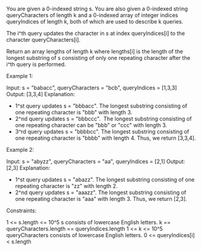 You are given a 0-indexed string s. You are also given a 0-indexed string
queryCharacters of length k and a 0-indexed array of integer indices
queryIndices of length k, both of which are used to describe k queries.

The i^th query updates the character in s at index queryIndices[i] to the
character queryCharacters[i].

Return an array lengths of length k where lengths[i] is the length of the
longest substring of s consisting of only one repeating character after the
i^th query is performed.


Example 1:


Input: s = "babacc", queryCharacters = "bcb", queryIndices = [1,3,3]
Output: [3,3,4]
Explanation: 
- 1^st query updates s = "bbbacc". The longest substring consisting of one
repeating character is "bbb" with length 3.
- 2^nd query updates s = "bbbccc". 
⁠ The longest substring consisting of one repeating character can be "bbb" or
"ccc" with length 3.
- 3^rd query updates s = "bbbbcc". The longest substring consisting of one
repeating character is "bbbb" with length 4.
Thus, we return [3,3,4].


Example 2:


Input: s = "abyzz", queryCharacters = "aa", queryIndices = [2,1]
Output: [2,3]
Explanation:
- 1^st query updates s = "abazz". The longest substring consisting of one
repeating character is "zz" with length 2.
- 2^nd query updates s = "aaazz". The longest substring consisting of one
repeating character is "aaa" with length 3.
Thus, we return [2,3].



Constraints:


1 <= s.length <= 10^5
s consists of lowercase English letters.
k == queryCharacters.length == queryIndices.length
1 <= k <= 10^5
queryCharacters consists of lowercase English letters.
0 <= queryIndices[i] < s.length




